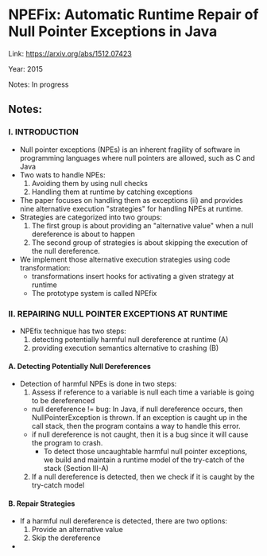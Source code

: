 # NPEFix: Automatic Runtime Repair of Null Pointer Exceptions in Java


Link: https://arxiv.org/abs/1512.07423

Year: 2015

Notes: In progress

## Notes:

### I. INTRODUCTION

* Null pointer exceptions (NPEs) is an inherent fragility of software
  in programming languages where null pointers are allowed,
  such as C and Java
* Two wats to handle NPEs:
  1. Avoiding them by using null checks
  2. Handling them at runtime by catching exceptions
* The paper focuses on handling them as exceptions (ii) and provides nine alternative execution "strategies" for handling NPEs at runtime.
* Strategies are categorized into two groups:
  1. The first group is about providing an "alternative value" when a null dereference is about to happen
  2. The second group of strategies is about skipping the execution of the null dereference.
* We implement those alternative execution strategies using code transformation:
  * transformations insert hooks for activating a given strategy at runtime
  * The prototype system is called NPEfix

### II. REPAIRING NULL POINTER EXCEPTIONS AT RUNTIME

* NPEfix technique has two steps:
  1. detecting potentially harmful null dereference at runtime (A)
  2. providing execution semantics alternative to crashing (B)

#### A. Detecting Potentially Null Dereferences
* Detection of harmful NPEs is done in two steps:
  1. Assess if reference to a variable is null each time a variable is going to be dereferenced
    * null dereference != bug: In Java, if null dereference occurs, then NullPointerException is thrown. If an exception is caught up in the call stack, then the program contains a way to handle this error.
    * if null dereference is not caught, then it is a bug since it will cause the program to crash.
      * To detect those uncaughtable harmful null pointer exceptions, we build and maintain a runtime model of the try-catch of the stack (Section III-A)
  2. If a null dereference is detected, then we check if it is caught by the try-catch model

#### B. Repair Strategies

* If a harmful null dereference is detected, there are two options: 
  1. Provide an alternative value
  2. Skip the dereference
* 